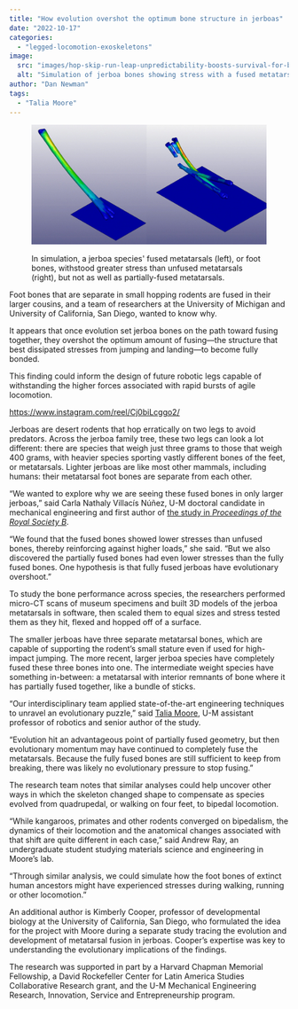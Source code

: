```yaml
---
title: "How evolution overshot the optimum bone structure in jerboas"
date: "2022-10-17"
categories: 
  - "legged-locomotion-exoskeletons"
image: 
  src: "images/hop-skip-run-leap-unpredictability-boosts-survival-for-bipedal-desert-rodents-wide-orig-20170905-e1666040034883.jpg"
  alt: "Simulation of jerboa bones showing stress with a fused metatarsal and unfused metatarsals breaking under stress"
author: "Dan Newman"
tags:
  - "Talia Moore"
---
```


<figure>

![Simulation of jerboa bones showing stress with a fused metatarsal and unfused metatarsals breaking under stress](images/jerboa-metatarsals.jpg)

<figcaption>

In simulation, a jerboa species' fused metatarsals (left), or foot bones, withstood greater stress than unfused metatarsals (right), but not as well as partially-fused metatarsals.

</figcaption>

</figure>

Foot bones that are separate in small hopping rodents are fused in their larger cousins, and a team of researchers at the University of Michigan and University of California, San Diego, wanted to know why. 

It appears that once evolution set jerboa bones on the path toward fusing together, they overshot the optimum amount of fusing—the structure that best dissipated stresses from jumping and landing—to become fully bonded.

This finding could inform the design of future robotic legs capable of withstanding the higher forces associated with rapid bursts of agile locomotion.

<!--more-->

https://www.instagram.com/reel/Cj0biLcggo2/

Jerboas are desert rodents that hop erratically on two legs to avoid predators. Across the jerboa family tree, these two legs can look a lot different: there are species that weigh just three grams to those that weigh 400 grams, with heavier species sporting vastly different bones of the feet, or metatarsals. Lighter jerboas are like most other mammals, including humans: their metatarsal foot bones are separate from each other. 

“We wanted to explore why we are seeing these fused bones in only larger jerboas,” said Carla Nathaly Villacís Núñez, U-M doctoral candidate in mechanical engineering and first author of [the study in _Proceedings of the Royal Society B_](https://royalsocietypublishing.org/doi/full/10.1098/rspb.2022.1322).

“We found that the fused bones showed lower stresses than unfused bones, thereby reinforcing against higher loads,” she said. “But we also discovered the partially fused bones had even lower stresses than the fully fused bones. One hypothesis is that fully fused jerboas have evolutionary overshoot.”

To study the bone performance across species, the researchers performed micro-CT scans of museum specimens and built 3D models of the jerboa metatarsals in software, then scaled them to equal sizes and stress tested them as they hit, flexed and hopped off of a surface. 

The smaller jerboas have three separate metatarsal bones, which are capable of supporting the rodent’s small stature even if used for high-impact jumping. The more recent, larger jerboa species have completely fused these three bones into one. The intermediate weight species have something in-between: a metatarsal with interior remnants of bone where it has partially fused together, like a bundle of sticks.

“Our interdisciplinary team applied state-of-the-art engineering techniques to unravel an evolutionary puzzle,” said [Talia Moore](https://2024.robotics.umich.edu/profile/talia-moore/), U-M assistant professor of robotics and senior author of the study.

“Evolution hit an advantageous point of partially fused geometry, but then evolutionary momentum may have continued to completely fuse the metatarsals. Because the fully fused bones are still sufficient to keep from breaking, there was likely no evolutionary pressure to stop fusing.”

The research team notes that similar analyses could help uncover other ways in which the skeleton changed shape to compensate as species evolved from quadrupedal, or walking on four feet, to bipedal locomotion.

“While kangaroos, primates and other rodents converged on bipedalism, the dynamics of their locomotion and the anatomical changes associated with that shift are quite different in each case,” said Andrew Ray, an undergraduate student studying materials science and engineering in Moore’s lab.

“Through similar analysis, we could simulate how the foot bones of extinct human ancestors might have experienced stresses during walking, running or other locomotion.”

An additional author is Kimberly Cooper, professor of developmental biology at the University of California, San Diego, who formulated the idea for the project with Moore during a separate study tracing the evolution and development of metatarsal fusion in jerboas. Cooper’s expertise was key to understanding the evolutionary implications of the findings. 

The research was supported in part by a Harvard Chapman Memorial Fellowship, a David Rockefeller Center for Latin America Studies Collaborative Research grant, and the U-M Mechanical Engineering Research, Innovation, Service and Entrepreneurship program.
